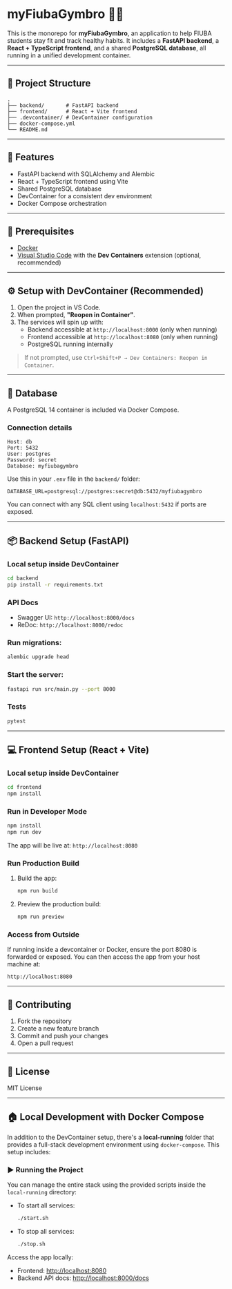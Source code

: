 
# myFiubaGymbro 🏋️‍♂️

This is the monorepo for **myFiubaGymbro**, an application to help FIUBA students stay fit and track healthy habits. It includes a **FastAPI backend**, a **React + TypeScript frontend**, and a shared **PostgreSQL database**, all running in a unified development container.

---

## 📁 Project Structure

```
.
├── backend/       # FastAPI backend
├── frontend/      # React + Vite frontend
├── .devcontainer/ # DevContainer configuration
├── docker-compose.yml
└── README.md
```

---

## 🚀 Features

- FastAPI backend with SQLAlchemy and Alembic
- React + TypeScript frontend using Vite
- Shared PostgreSQL database
- DevContainer for a consistent dev environment
- Docker Compose orchestration

---

## 🧱 Prerequisites

- [Docker](https://www.docker.com/)
- [Visual Studio Code](https://code.visualstudio.com/) with the **Dev Containers** extension (optional, recommended)

---

## ⚙️ Setup with DevContainer (Recommended)

1. Open the project in VS Code.
2. When prompted, **"Reopen in Container"**.
3. The services will spin up with:
   - Backend accessible at `http://localhost:8000` (only when running)
   - Frontend accessible at `http://localhost:8080` (only when running)
   - PostgreSQL running internally

> If not prompted, use `Ctrl+Shift+P → Dev Containers: Reopen in Container`.

---

## 🐘 Database

A PostgreSQL 14 container is included via Docker Compose.

### Connection details

```env
Host: db
Port: 5432
User: postgres
Password: secret
Database: myfiubagymbro
```

Use this in your `.env` file in the `backend/` folder:

```env
DATABASE_URL=postgresql://postgres:secret@db:5432/myfiubagymbro
```

You can connect with any SQL client using `localhost:5432` if ports are exposed.

---

## 📦 Backend Setup (FastAPI)

### Local setup inside DevContainer

```bash
cd backend
pip install -r requirements.txt
```

### API Docs

- Swagger UI: `http://localhost:8000/docs`
- ReDoc: `http://localhost:8000/redoc`

### Run migrations:

```bash
alembic upgrade head
```

### Start the server:

```bash
fastapi run src/main.py --port 8000
```

### Tests

```bash
pytest
```

---

## 💻 Frontend Setup (React + Vite)

### Local setup inside DevContainer

```bash
cd frontend
npm install
```

### Run in Developer Mode

```bash
npm install
npm run dev
```

The app will be live at: `http://localhost:8080`

### Run Production Build

1. Build the app:

    ```bash
    npm run build
    ```

2. Preview the production build:

    ```bash
    npm run preview
    ```

### Access from Outside

If running inside a devcontainer or Docker, ensure the port 8080 is forwarded or exposed. You can then access the app from your host machine at:

```
http://localhost:8080
```

---

## 🤝 Contributing

1. Fork the repository
2. Create a new feature branch
3. Commit and push your changes
4. Open a pull request

---

## 📄 License

MIT License

---

## 🏠 Local Development with Docker Compose

In addition to the DevContainer setup, there's a **local-running** folder that provides a full-stack development environment using `docker-compose`. This setup includes:

### ▶️ Running the Project

You can manage the entire stack using the provided scripts inside the `local-running` directory:

- To start all services:
  ```bash
  ./start.sh
  ```

- To stop all services:
  ```bash
  ./stop.sh
  ```

Access the app locally:
- Frontend: [http://localhost:8080](http://localhost:8080)
- Backend API docs: [http://localhost:8000/docs](http://localhost:8000/docs)

